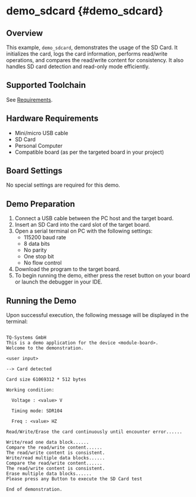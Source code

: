 demo_sdcard {#demo_sdcard}
===========

## Overview
This example, `demo_sdcard`, demonstrates the usage of the SD Card. It initializes the card, logs the card information, performs read/write operations, and compares the read/write content for consistency. It also handles SD card detection and read-only mode efficiently.

## Supported Toolchain
See [Requirements](../../README.md#requirements).

## Hardware Requirements
- Mini/micro USB cable
- SD Card
- Personal Computer
- Compatible board (as per the targeted board in your project)

## Board Settings
No special settings are required for this demo.

## Demo Preparation
1. Connect a USB cable between the PC host and the target board.
2. Insert an SD Card into the card slot of the target board.
3. Open a serial terminal on PC with the following settings:
   - 115200 baud rate
   - 8 data bits
   - No parity
   - One stop bit
   - No flow control
4. Download the program to the target board.
5. To begin running the demo, either press the reset button on your board or launch the debugger in your IDE.

## Running the Demo
Upon successful execution, the following message will be displayed in the terminal:

```

TQ-Systems GmbH
This is a demo application for the device <module-board>.
Welcome to the demonstration.

<user input>

--> Card detected

Card size 61069312 * 512 bytes

Working condition:

  Voltage : <value> V

  Timing mode: SDR104

  Freq : <value> HZ

Read/Write/Erase the card continuously until encounter error......

Write/read one data block......
Compare the read/write content......
The read/write content is consistent.
Write/read multiple data blocks......
Compare the read/write content......
The read/write content is consistent.
Erase multiple data blocks......
Please press any Button to execute the SD Card test

End of demonstration.

```
